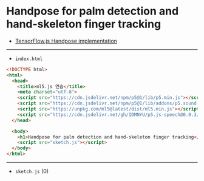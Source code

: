 # Handpose for palm detection and hand-skeleton finger tracking 
- [TensorFlow.js Handpose implementation](https://github.com/tensorflow/tfjs-models/tree/master/hand-pose-detection)

---

- `index.html` 

```html
<!DOCTYPE html>
<html>
  <head>
    <title>ml5.js 연습</title>
    <meta charset="utf-8">
    <script src="https://cdn.jsdelivr.net/npm/p5@1/lib/p5.min.js"></script>
    <script src="https://cdn.jsdelivr.net/npm/p5@1/lib/addons/p5.sound.min.js"></script>
    <script src="https://unpkg.com/ml5@latest/dist/ml5.min.js"></script>
    <script src="https://cdn.jsdelivr.net/gh/IDMNYU/p5.js-speech@0.0.3/lib/p5.speech.js"></script>
  </head>

  <body>
    <h1>Handpose for palm detection and hand-skeleton finger tracking</h1>
    <script src="sketch.js"></script>
  </body>
</html>
```


---

- `sketch.js` (0)

```javascript

```
